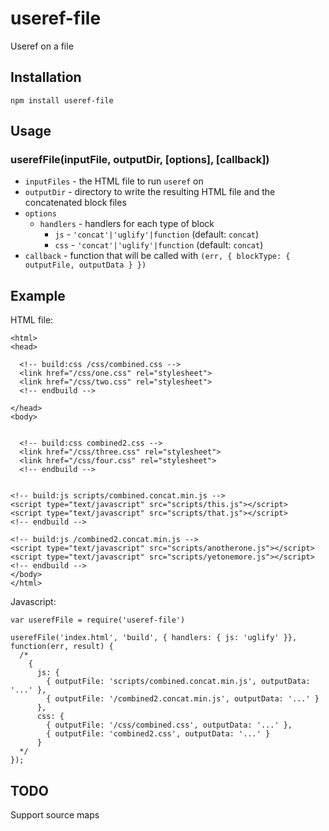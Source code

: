 # useref-file

Useref on a file

## Installation

    npm install useref-file

## Usage

### userefFile(inputFile, outputDir, [options], [callback])

* `inputFiles` - the HTML file to run `useref` on
* `outputDir` - directory to write the resulting HTML file and the concatenated block files
* `options`
  * `handlers` - handlers for each type of block
    * `js` - `'concat'|'uglify'|function` (default: `concat`)
    * `css` - `'concat'|'uglify'|function` (default: `concat`)
* `callback` - function that will be called with `(err, { blockType: { outputFile, outputData } })`


## Example

HTML file:

    <html>
    <head>

      <!-- build:css /css/combined.css -->
      <link href="/css/one.css" rel="stylesheet">
      <link href="/css/two.css" rel="stylesheet">
      <!-- endbuild -->

    </head>
    <body>


      <!-- build:css combined2.css -->
      <link href="/css/three.css" rel="stylesheet">
      <link href="/css/four.css" rel="stylesheet">
      <!-- endbuild -->


    <!-- build:js scripts/combined.concat.min.js -->
    <script type="text/javascript" src="scripts/this.js"></script>
    <script type="text/javascript" src="scripts/that.js"></script>
    <!-- endbuild -->

    <!-- build:js /combined2.concat.min.js -->
    <script type="text/javascript" src="scripts/anotherone.js"></script>
    <script type="text/javascript" src="scripts/yetonemore.js"></script>
    <!-- endbuild -->
    </body>
    </html>


Javascript:

    var userefFile = require('useref-file')

    userefFile('index.html', 'build', { handlers: { js: 'uglify' }}, function(err, result) {
      /* 
        {
          js: {
            { outputFile: 'scripts/combined.concat.min.js', outputData: '...' },
            { outputFile: '/combined2.concat.min.js', outputData: '...' }
          },
          css: {
            { outputFile: '/css/combined.css', outputData: '...' },
            { outputFile: 'combined2.css', outputData: '...' }
          }
      */
    });


## TODO

Support source maps